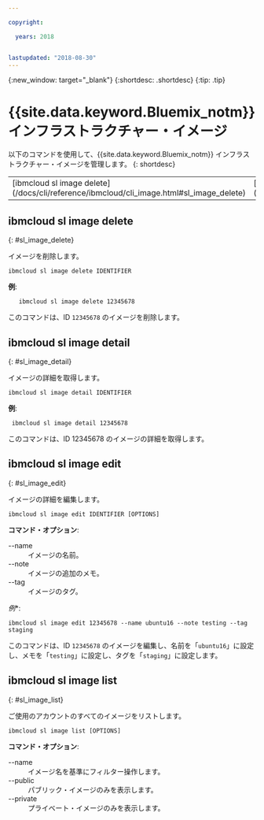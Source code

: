 ```yaml
---

copyright:

  years: 2018


lastupdated: "2018-08-30"
---
```


{:new_window: target="_blank"}
{:shortdesc: .shortdesc}
{:tip: .tip}

# {{site.data.keyword.Bluemix_notm}} インフラストラクチャー・イメージ

以下のコマンドを使用して、{{site.data.keyword.Bluemix_notm}} インフラストラクチャー・イメージを管理します。
{: shortdesc}

<table summary="コマンドの詳細情報を表示するリンクが含まれたアルファベット順の {{site.data.keyword.Bluemix_notm}} インフラストラクチャー・イメージ・コマンド">
 <tbody>
 <tr>
 <td>[ibmcloud sl image delete](/docs/cli/reference/ibmcloud/cli_image.html#sl_image_delete)</td>
 <td>[ibmcloud sl image detail](/docs/cli/reference/ibmcloud/cli_image.html#sl_image_detail)</td>
 <td>[ibmcloud sl image edit](/docs/cli/reference/ibmcloud/cli_image.html#sl_image_edit)</td>
 <td>[ibmcloud sl image list](/docs/cli/reference/ibmcloud/cli_image.html#sl_image_list)</td>
 </tr>
   </tbody>
 </table>

 ## ibmcloud sl image delete
{: #sl_image_delete}

イメージを削除します。
```
ibmcloud sl image delete IDENTIFIER
```
**例**:
```
   ibmcloud sl image delete 12345678
```
このコマンドは、ID `12345678` のイメージを削除します。

## ibmcloud sl image detail
{: #sl_image_detail}

イメージの詳細を取得します。
```
ibmcloud sl image detail IDENTIFIER
```
**例**:
```
 ibmcloud sl image detail 12345678
```
このコマンドは、ID 12345678 のイメージの詳細を取得します。

## ibmcloud sl image edit
{: #sl_image_edit}

イメージの詳細を編集します。
```
ibmcloud sl image edit IDENTIFIER [OPTIONS]
```

<strong>コマンド・オプション</strong>:
<dl>
<dt>--name</dt>
<dd>イメージの名前。</dd>
<dt>--note</dt>
<dd>イメージの追加のメモ。</dd>
<dt>--tag</dt>
<dd>イメージのタグ。</dd>
</dl>

*例**:
```  
ibmcloud sl image edit 12345678 --name ubuntu16 --note testing --tag staging
```
このコマンドは、ID `12345678` のイメージを編集し、名前を「`ubuntu16`」に設定し、メモを「`testing`」に設定し、タグを「`staging`」に設定します。

## ibmcloud sl image list
{: #sl_image_list}

ご使用のアカウントのすべてのイメージをリストします。
```
ibmcloud sl image list [OPTIONS]
```

<strong>コマンド・オプション</strong>:
<dl>
<dt>--name</dt>
<dd>イメージ名を基準にフィルター操作します。</dd>
<dt>--public</dt>
<dd>パブリック・イメージのみを表示します。</dd>
<dt>--private</dt>
<dd>プライベート・イメージのみを表示します。</dd>
</dl>

